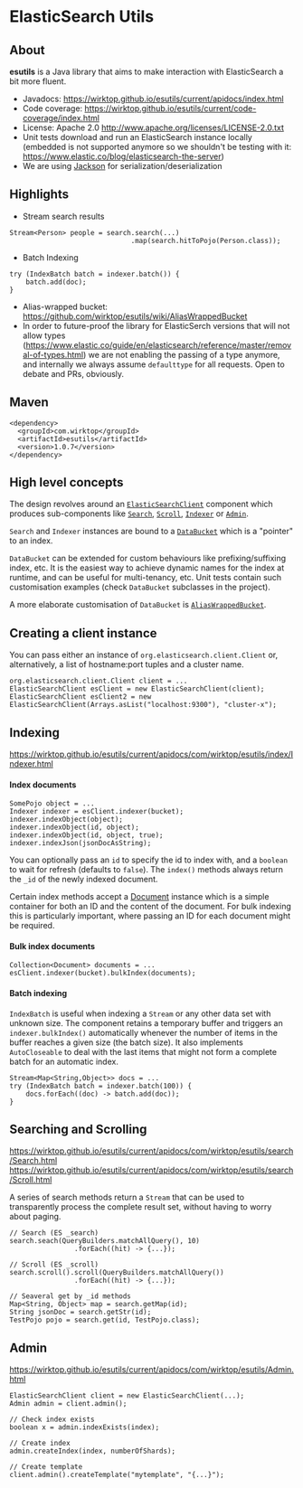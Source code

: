 # ElasticSearch Utils

## About
**esutils** is a Java library that aims to make interaction with ElasticSearch a bit more fluent.
* Javadocs: https://wirktop.github.io/esutils/current/apidocs/index.html
* Code coverage: https://wirktop.github.io/esutils/current/code-coverage/index.html
* License: Apache 2.0 http://www.apache.org/licenses/LICENSE-2.0.txt
* Unit tests download and run an ElasticSearch instance locally (embedded is not supported anymore so
we shouldn't be testing with it: https://www.elastic.co/blog/elasticsearch-the-server)
* We are using [Jackson](https://github.com/FasterXML/jackson) for serialization/deserialization
## Highlights

* Stream search results
```
Stream<Person> people = search.search(...)
                              .map(search.hitToPojo(Person.class));
```

* Batch Indexing
```
try (IndexBatch batch = indexer.batch()) {
    batch.add(doc);
}

```
* Alias-wrapped bucket: https://github.com/wirktop/esutils/wiki/AliasWrappedBucket
* In order to future-proof the library for ElasticSerch versions that will not allow types (https://www.elastic.co/guide/en/elasticsearch/reference/master/removal-of-types.html) 
we are not enabling the passing of a type anymore, and internally we always assume `defaulttype` for all requests. Open to debate and PRs, obviously.

## Maven

```
<dependency>
  <groupId>com.wirktop</groupId>
  <artifactId>esutils</artifactId>
  <version>1.0.7</version>
</dependency>
```
  
## High level concepts
The design revolves around an [`ElasticSearchClient`](https://wirktop.github.io/esutils/current/apidocs/com/wirktop/esutils/ElasticSearchClient.html) component
which produces sub-components like [`Search`](https://wirktop.github.io/esutils/current/apidocs/com/wirktop/esutils/search/Search.html),
[`Scroll`](https://wirktop.github.io/esutils/current/apidocs/com/wirktop/esutils/search/Scroll.html),
[`Indexer`](https://wirktop.github.io/esutils/current/apidocs/com/wirktop/esutils/index/Indexer.html) or
[`Admin`](https://wirktop.github.io/esutils/current/apidocs/com/wirktop/esutils/Admin.html).

`Search` and `Indexer` instances are bound to a [`DataBucket`](https://wirktop.github.io/esutils/current/apidocs/com/wirktop/esutils/DataBucket.html) which is a "pointer" to
an index.

`DataBucket` can be extended for custom behaviours like prefixing/suffixing index, etc. It is the easiest way to achieve dynamic names for the
index at runtime, and can be useful for multi-tenancy, etc. Unit tests contain such customisation examples (check `DataBucket` subclasses in the project).

A more elaborate customisation of `DataBucket` is [`AliasWrappedBucket`](https://github.com/wirktop/esutils/wiki/AliasWrappedBucket).

## Creating a client instance
You can pass either an instance of `org.elasticsearch.client.Client` or, alternatively, a list of hostname:port tuples and a cluster name. 
```
org.elasticsearch.client.Client client = ...
ElasticSearchClient esClient = new ElasticSearchClient(client);
ElasticSearchClient esClient2 = new ElasticSearchClient(Arrays.asList("localhost:9300"), "cluster-x");
```

## Indexing
https://wirktop.github.io/esutils/current/apidocs/com/wirktop/esutils/index/Indexer.html
#### Index documents
```
SomePojo object = ...
Indexer indexer = esClient.indexer(bucket);
indexer.indexObject(object);
indexer.indexObject(id, object);
indexer.indexObject(id, object, true);
indexer.indexJson(jsonDocAsString);
```
You can optionally pass an `id` to specify the id to index with, and a `boolean` to wait for refresh (defaults to `false`).
The `index()` methods always return the `_id` of the newly indexed document.

Certain index methods accept a [Document](https://wirktop.github.io/esutils/current/apidocs/com/wirktop/esutils/Document.html) instance which is a simple container 
for both an ID and the content of the document. For bulk indexing this is particularly important, where passing an ID for each document might be required.

#### Bulk index documents
```
Collection<Document> documents = ...
esClient.indexer(bucket).bulkIndex(documents);
```

#### Batch indexing
`IndexBatch` is useful when indexing a `Stream` or any other data set with unknown size. The component retains a temporary buffer and triggers an `indexer.bulkIndex()`
automatically whenever the number of items in the buffer reaches a given size (the batch size). It also implements `AutoCloseable` to deal with the last items that
might not form a complete batch for an automatic index.  
```
Stream<Map<String,Object>> docs = ...
try (IndexBatch batch = indexer.batch(100)) {
    docs.forEach((doc) -> batch.add(doc));
}
```

## Searching and Scrolling
https://wirktop.github.io/esutils/current/apidocs/com/wirktop/esutils/search/Search.html
https://wirktop.github.io/esutils/current/apidocs/com/wirktop/esutils/search/Scroll.html

A series of search methods return a `Stream` that can be used to transparently process the complete result set, without having to worry about paging.
```
// Search (ES _search)
search.seach(QueryBuilders.matchAllQuery(), 10)
                .forEach((hit) -> {...});
                
// Scroll (ES _scroll)
search.scroll().scroll(QueryBuilders.matchAllQuery())
                .forEach((hit) -> {...});

// Seaveral get by _id methods
Map<String, Object> map = search.getMap(id);
String jsonDoc = search.getStr(id);
TestPojo pojo = search.get(id, TestPojo.class);
```

## Admin
https://wirktop.github.io/esutils/current/apidocs/com/wirktop/esutils/Admin.html
```
ElasticSearchClient client = new ElasticSearchClient(...);
Admin admin = client.admin();

// Check index exists
boolean x = admin.indexExists(index);

// Create index
admin.createIndex(index, numberOfShards);

// Create template
client.admin().createTemplate("mytemplate", "{...}");
```
